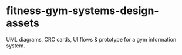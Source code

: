# fitness-gym-systems-design-assets
UML diagrams, CRC cards, UI flows &amp; prototype for a gym information system.
